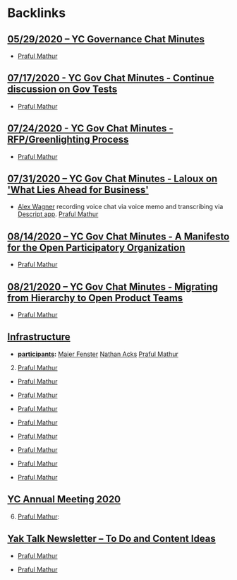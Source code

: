 
# Backlinks
## [05/29/2020 – YC Governance Chat Minutes](<05/29/2020 – YC Governance Chat Minutes.md>)
- [Praful Mathur](<Praful Mathur.md>)

## [07/17/2020 - YC Gov Chat Minutes - Continue discussion on Gov Tests ](<07/17/2020 - YC Gov Chat Minutes - Continue discussion on Gov Tests .md>)
- [Praful Mathur](<Praful Mathur.md>)

## [07/24/2020 - YC Gov Chat Minutes - RFP/Greenlighting Process](<07/24/2020 - YC Gov Chat Minutes - RFP/Greenlighting Process.md>)
- [Praful Mathur](<Praful Mathur.md>)

## [07/31/2020 – YC Gov Chat Minutes - Laloux on 'What Lies Ahead for Business'](<07/31/2020 – YC Gov Chat Minutes - Laloux on 'What Lies Ahead for Business'.md>)
- [Alex Wagner](<Alex Wagner.md>) recording voice chat via voice memo and transcribing via [Descript app](https://www.descript.com). [Praful Mathur](<Praful Mathur.md>)

## [08/14/2020 – YC Gov Chat Minutes - A Manifesto for the Open Participatory Organization](<08/14/2020 – YC Gov Chat Minutes - A Manifesto for the Open Participatory Organization.md>)
- [Praful Mathur](<Praful Mathur.md>)

## [08/21/2020 – YC Gov Chat Minutes - Migrating from Hierarchy to Open Product Teams](<08/21/2020 – YC Gov Chat Minutes - Migrating from Hierarchy to Open Product Teams.md>)
- [Praful Mathur](<Praful Mathur.md>)

## [Infrastructure](<Infrastructure.md>)
- **[participants](<participants.md>):** [Maier Fenster](<Maier Fenster.md>) [Nathan Acks](<Nathan Acks.md>) [Praful Mathur](<Praful Mathur.md>)

2. [Praful Mathur](<Praful Mathur.md>)

- [Praful Mathur](<Praful Mathur.md>)

- [Praful Mathur](<Praful Mathur.md>)

- [Praful Mathur](<Praful Mathur.md>)

- [Praful Mathur](<Praful Mathur.md>)

- [Praful Mathur](<Praful Mathur.md>)

- [Praful Mathur](<Praful Mathur.md>)

- [Praful Mathur](<Praful Mathur.md>)

- [Praful Mathur](<Praful Mathur.md>)

## [YC Annual Meeting 2020](<YC Annual Meeting 2020.md>)
6. [Praful Mathur](<Praful Mathur.md>):

## [Yak Talk Newsletter – To Do and Content Ideas](<Yak Talk Newsletter – To Do and Content Ideas.md>)
- [Praful Mathur](<Praful Mathur.md>)

- [Praful Mathur](<Praful Mathur.md>)

